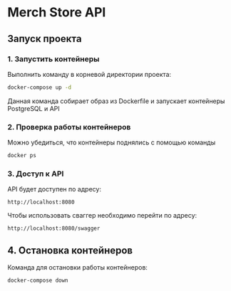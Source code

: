 # Merch Store API

## Запуск проекта

### 1. Запустить контейнеры
Выполнить команду в корневой директории проекта:
```sh
docker-compose up -d
```
Данная команда собирает образ из Dockerfile и запускает контейнеры PostgreSQL и API

### 2. Проверка работы контейнеров
Можно убедиться, что контейнеры поднялись с помощью команды
```sh
docker ps
```

### 3. Доступ к API
API будет доступен по адресу:
```
http://localhost:8080
```
Чтобы использовать сваггер необходимо перейти по адресу:
```
http://localhost:8080/swagger
```

## 4. Остановка контейнеров
Команда для остановки работы контейнеров:
```sh
docker-compose down
```
